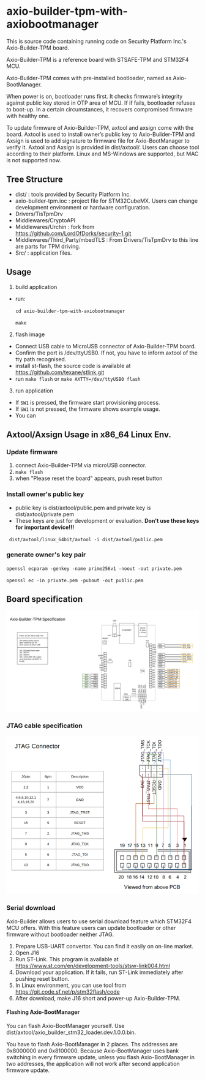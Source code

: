# axio-builder-tpm-with-axiobootmanager

This is source code containing running code on Security Platform Inc.'s Axio-Builder-TPM board.

Axio-Builder-TPM is a reference board with STSAFE-TPM and STM32F4 MCU.

Axio-Builder-TPM comes with pre-installed bootloader, named as Axio-BootManager.

When power is on, bootloader runs first. It checks firmware’s integrity against public key stored in OTP area of MCU.
If if fails, bootloader refuses to boot-up. In a certain circumstances, it recovers compromised firmware with healthy one.

To update firmware of Axio-Builder-TPM, axtool and axsign come with the board.
Axtool is used to install owner’s public key to Axio-Builder-TPM and
Axsign is used to add signature to firmware file for Axio-BootManager to verify it.
Axtool and Axsign is provided in dist/axtool/. Users can choose tool according to their platform.
Linux and MS-Windows are supported, but MAC is not supported now.

## Tree Structure

* dist/ : tools provided by Security Platform Inc.
* axio-builder-tpm.ioc : project file for STM32CubeMX. Users can change development environment or hardware configuration.
* Drivers/TisTpmDrv
* Middlewares/CryptoAPI
* Middlewares/Urchin : fork from https://github.com/LordOfDorks/security-1.git
* Middlewares/Third_Party/mbedTLS : From Drivers/TisTpmDrv to this line are parts for TPM driving.
* Src/ : application files.

## Usage

1. build application
 * run:
 
   ` cd axio-builder-tpm-with-axiobootmanager `
 
   ` make `
 
2. flash image
 * Connect USB cable to MicroUSB connector of Axio-Builder-TPM board.
 * Confirm the port is /dev/ttyUSB0. If not, you have to inform axtool of the tty path recognised.
 * install st-flash, the source code is available at https://github.com/texane/stlink.git
 * run ` make flash ` or `make AXTTY=/dev/ttyUSB0 flash`

3. run application
 * If `SW1` is pressed, the firmware start provisioning process.
 * If `SW1` is not pressed, the firmware shows example usage.
 * You can 

## Axtool/Axsign Usage in x86_64 Linux Env.

### Update firmware

1. connect Axio-Builder-TPM via microUSB connector.
1. `make flash`
1. when "Please reset the board" appears, push reset button

### Install owner's public key
 * public key is dist/axtool/public.pem and private key is dist/axtool/private.pem
  * These keys are just for development or evaluation. **Don't use these keys for important device!!!**
  
   ` dist/axtool/linux_64bit/axtool -i dist/axtool/public.pem`

### generate owner's key pair
 
   `openssl ecparam -genkey -name prime256v1 -noout -out private.pem`

   `openssl ec -in private.pem -pubout -out public.pem`

## Board specification
![Axio-Builder-TPM](image/axio-builder-tpm.png)

### JTAG cable specification
![Axio-Builder-TPM JTAG connector pinmap](image/axio-builder-tpm_jtag_conn.png)

### Serial download

Axio-Builder allows users to use serial download feature which STM32F4 MCU offers. With this feature users can update bootloader or other firmware without bootloader neither JTAG. 
1. Prepare USB-UART convertor. You can find it easily on on-line market.
1. Open J16
1. Run ST-Link. This program is available at https://www.st.com/en/development-tools/stsw-link004.html
1. Download your application. If it fails, run ST-Link immediately after pushing reset button.
1. In Linux environment, you can use tool from https://git.code.sf.net/p/stm32flash/code
1. After download, make J16 short and power-up Axio-Builder-TPM.

#### Flashing Axio-BootManager
You can flash Axio-BootManager yourself. Use dist/axtool/axio_builder_stm32_loader.dev.1.0.0.bin.

You have to flash Axio-BootManager in 2 places. Ths addresses are 0x8000000 and 0x8100000. Because Axio-BootManager uses bank switching in every firmware update, unless you flash Axio-BootManager in two addresses, the application will not work after second application firmware update.
